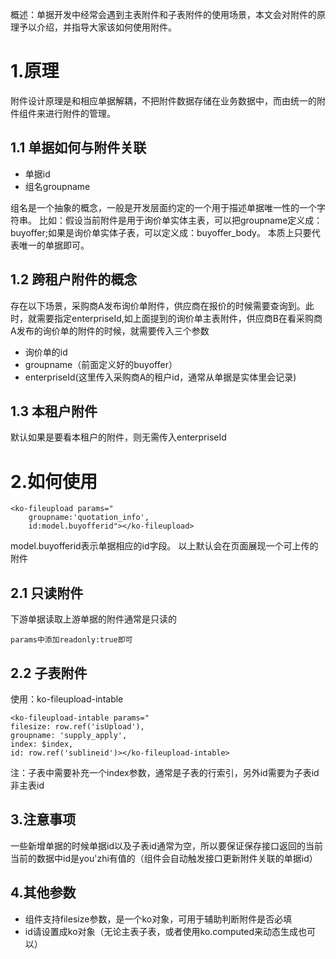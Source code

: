 概述：单据开发中经常会遇到主表附件和子表附件的使用场景，本文会对附件的原理予以介绍，并指导大家该如何使用附件。

# 1.原理
附件设计原理是和相应单据解耦，不把附件数据存储在业务数据中，而由统一的附件组件来进行附件的管理。

## 1.1 单据如何与附件关联
- 单据id
- 组名groupname

组名是一个抽象的概念，一般是开发层面约定的一个用于描述单据唯一性的一个字符串。
比如：假设当前附件是用于询价单实体主表，可以把groupname定义成：buyoffer;如果是询价单实体子表，可以定义成：buyoffer_body。
本质上只要代表唯一的单据即可。

## 1.2 跨租户附件的概念
存在以下场景，采购商A发布询价单附件，供应商在报价的时候需要查询到。此时，就需要指定enterpriseId,如上面提到的询价单主表附件，供应商B在看采购商A发布的询价单的附件的时候，就需要传入三个参数

- 询价单的id
- groupname（前面定义好的buyoffer）
- enterpriseId(这里传入采购商A的租户id，通常从单据是实体里会记录)

## 1.3 本租户附件
默认如果是要看本租户的附件，则无需传入enterpriseId

# 2.如何使用

```
<ko-fileupload params="
    groupname:'quotation_info',
    id:model.buyofferid"></ko-fileupload>
```
model.buyofferid表示单据相应的id字段。
以上默认会在页面展现一个可上传的附件

## 2.1 只读附件

下游单据读取上游单据的附件通常是只读的
```
params中添加readonly:true即可
```
## 2.2 子表附件
使用：ko-fileupload-intable
```
<ko-fileupload-intable params="
filesize: row.ref('isUpload'), 
groupname: 'supply_apply', 
index: $index,
id: row.ref('sublineid')></ko-fileupload-intable>
```
注：子表中需要补充一个index参数，通常是子表的行索引，另外id需要为子表id非主表id

## 3.注意事项

一些新增单据的时候单据id以及子表id通常为空，所以要保证保存接口返回的当前当前的数据中id是you'zhi有值的（组件会自动触发接口更新附件关联的单据id）

## 4.其他参数
- 组件支持filesize参数，是一个ko对象，可用于辅助判断附件是否必填
- id请设置成ko对象（无论主表子表，或者使用ko.computed来动态生成也可以）

